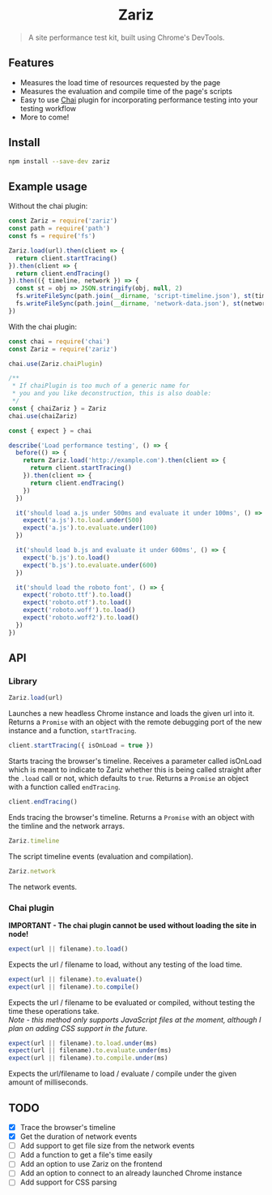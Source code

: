 <h1 align="center">
  Zariz
</h1>

> A site performance test kit, built using Chrome's DevTools.

## Features
 - Measures the load time of resources requested by the page
 - Measures the evaluation and compile time of the page's scripts
 - Easy to use [Chai](http://chaijs.com) plugin for incorporating performance testing into your testing workflow
 - More to come!

## Install
```bash
npm install --save-dev zariz
```

## Example usage
Without the chai plugin:
```javascript
const Zariz = require('zariz')
const path = require('path')
const fs = require('fs')

Zariz.load(url).then(client => {
  return client.startTracing()
}).then(client => {
  return client.endTracing()
}).then(({ timeline, network }) => {
  const st = obj => JSON.stringify(obj, null, 2)
  fs.writeFileSync(path.join(__dirname, 'script-timeline.json'), st(timeline))
  fs.writeFileSync(path.join(__dirname, 'network-data.json'), st(network))
})
```

With the chai plugin:
```javascript
const chai = require('chai')
const Zariz = require('zariz')

chai.use(Zariz.chaiPlugin)

/**
 * If chaiPlugin is too much of a generic name for
 * you and you like deconstruction, this is also doable:
 */
const { chaiZariz } = Zariz
chai.use(chaiZariz)

const { expect } = chai

describe('Load performance testing', () => {
  before(() => {
    return Zariz.load('http://example.com').then(client => {
      return client.startTracing()
    }).then(client => {
      return client.endTracing()
    })
  })

  it('should load a.js under 500ms and evaluate it under 100ms', () => {
    expect('a.js').to.load.under(500)
    expect('a.js').to.evaluate.under(100)
  })

  it('should load b.js and evaluate it under 600ms', () => {
    expect('b.js').to.load()
    expect('b.js').to.evaluate.under(600)
  })

  it('should load the roboto font', () => {
    expect('roboto.ttf').to.load()
    expect('roboto.otf').to.load()
    expect('roboto.woff').to.load()
    expect('roboto.woff2').to.load()
  })
})
```

## API
### Library
```js
Zariz.load(url)
```
Launches a new headless Chrome instance and loads the given url into it. Returns a `Promise` with an object with the remote debugging port of the new instance and a function, `startTracing`.

```js
client.startTracing({ isOnLoad = true })
```
Starts tracing the browser's timeline. Receives a parameter called isOnLoad which is meant to indicate to Zariz whether this is being called straight after the `.load` call or not, which defaults to `true`. Returns a `Promise` an object with a function called `endTracing`.

```js
client.endTracing()
```
Ends tracing the browser's timeline. Returns a `Promise` with an object with the timline and the network arrays.

```js
Zariz.timeline
```
The script timeline events (evaluation and compilation).

```js
Zariz.network
```
The network events.

### Chai plugin
**IMPORTANT - The chai plugin cannot be used without loading the site in node!**
```js
expect(url || filename).to.load()
```
Expects the url / filename to load, without any testing of the load time.

```js
expect(url || filename).to.evaluate()
expect(url || filename).to.compile()
```
Expects the url / filename to be evaluated or compiled, without testing the time these operations take.<br />
*Note - this method only supports JavaScript files at the moment, although I plan on adding CSS support in the future.*

```js
expect(url || filename).to.load.under(ms)
expect(url || filename).to.evaluate.under(ms)
expect(url || filename).to.compile.under(ms)
```
Expects the url/filename to load / evaluate / compile under the given amount of milliseconds.

## TODO
 - [x] Trace the browser's timeline
 - [x] Get the duration of network events
 - [ ] Add support to get file size from the network events
 - [ ] Add a function to get a file's time easily
 - [ ] Add an option to use Zariz on the frontend
 - [ ] Add an option to connect to an already launched Chrome instance
 - [ ] Add support for CSS parsing
